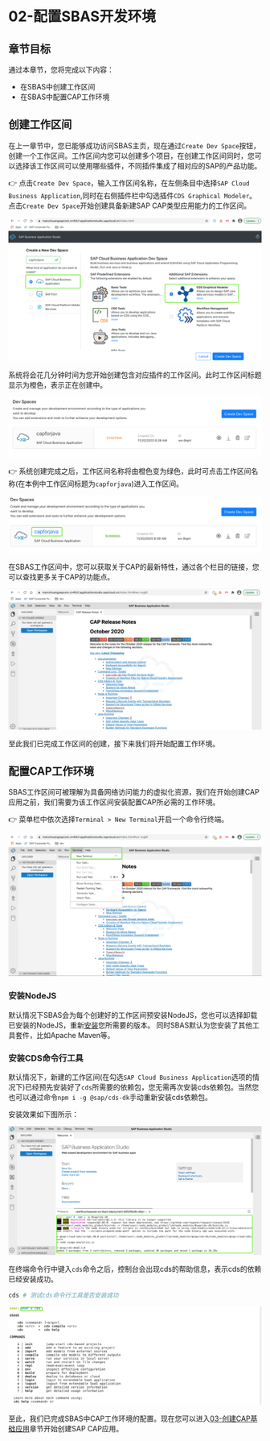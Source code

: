 # 02-配置SBAS开发环境

## 章节目标

通过本章节，您将完成以下内容：

- 在SBAS中创建工作区间
- 在SBAS中配置CAP工作环境

## 创建工作区间

在上一章节中，您已能够成功访问SBAS主页，现在通过`Create Dev Space`按钮，创建一个工作区间。工作区间内您可以创建多个项目，在创建工作区间同时，您可以选择该工作区间可以使用哪些插件，不同插件集成了相对应的SAP的产品功能。

:point_right: 点击`Create Dev Space`，输入工作区间名称，在左侧条目中选择`SAP Cloud Business Application`,同时在右侧插件栏中勾选插件`CDS Graphical Modeler`。点击`Create Dev Space`开始创建具备新建SAP CAP类型应用能力的工作区间。

![sbas workspace](sbas-workspace.png)

系统将会花几分钟时间为您开始创建包含对应插件的工作区间。此时工作区间标题显示为橙色，表示正在创建中。

![sbas workspace](sbas-2.png)

:point_right: 系统创建完成之后，工作区间名称将由橙色变为绿色，此时可点击工作区间名称(在本例中工作区间标题为`capforjava`)进入工作区间。

![sbas workspace](sbas-3.png)

在SBAS工作区间中，您可以获取关于CAP的最新特性，通过各个栏目的链接，您可以查找更多关于CAP的功能点。

![sbas home](sbas-home.png)

至此我们已完成工作区间的创建，接下来我们将开始配置工作环境。

## 配置CAP工作环境

SBAS工作区间可被理解为具备网络访问能力的虚拟化资源，我们在开始创建CAP应用之前，我们需要为该工作区间安装配置CAP所必需的工作环境。

:point_right: 菜单栏中依次选择`Terminal > New Terminal`开启一个命令行终端。

![sbas new terminal](sbas-new-terminal.png)

### 安装NodeJS

默认情况下SBAS会为每个创建好的工作区间预安装NodeJS，您也可以选择卸载已安装的NodeJS，重新[安装](https://nodejs.org/en/)您所需要的版本。
同时SBAS默认为您安装了其他工具套件，比如Apache Maven等。

### 安装CDS命令行工具

默认情况下，新建的工作区间(在勾选`SAP Cloud Business Application`选项的情况下)已经预先安装好了`cds`所需要的依赖包，您无需再次安装cds依赖包。当然您也可以通过命令`npm i -g @sap/cds-dk`手动重新安装cds依赖包。

安装效果如下图所示：

![cds installation](cds-install.png)

在终端命令行中键入`cds`命令之后，控制台会出现cds的帮助信息，表示cds的依赖已经安装成功。

```sh
cds # 测试cds命令行工具是否安装成功
```

![cds helper](cds.png)

至此，我们已完成SBAS中CAP工作环境的配置。现在您可以进入[03-创建CAP基础应用](https://github.tools.sap/sap-samples-scpcn/teched-2020-12-15/blob/master/exercises/03/README.md)章节开始创建SAP CAP应用。